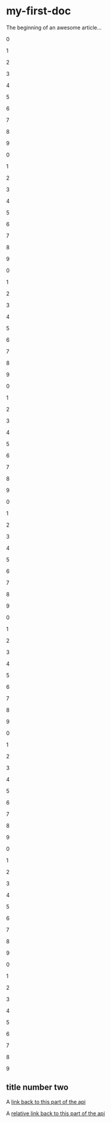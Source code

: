 # my-first-doc

The beginning of an awesome article...


0 <p/>
1 <p/>
2 <p/>
3 <p/>
4 <p/>
5 <p/>
6 <p/>
7 <p/>
8 <p/>
9 <p/>
0 <p/>
1 <p/>
2 <p/>
3 <p/>
4 <p/>
5 <p/>
6 <p/>
7 <p/>
8 <p/>
9 <p/>
0 <p/>
1 <p/>
2 <p/>
3 <p/>
4 <p/>
5 <p/>
6 <p/>
7 <p/>
8 <p/>
9 <p/>
0 <p/>
1 <p/>
2 <p/>
3 <p/>
4 <p/>
5 <p/>
6 <p/>
7 <p/>
8 <p/>
9 <p/>
0 <p/>
1 <p/>
2 <p/>
3 <p/>
4 <p/>
5 <p/>
6 <p/>
7 <p/>
8 <p/>
9 <p/>
0 <p/>
1 <p/>
2 <p/>
3 <p/>
4 <p/>
5 <p/>
6 <p/>
7 <p/>
8 <p/>
9 <p/>
0 <p/>
1 <p/>
2 <p/>
3 <p/>
4 <p/>
5 <p/>
6 <p/>
7 <p/>
8 <p/>
9 <p/>
0 <p/>
1 <p/>
2 <p/>
3 <p/>
4 <p/>
5 <p/>
6 <p/>
7 <p/>
8 <p/>
9 <p/>
0 <p/>
1 <p/>
2 <p/>
3 <p/>
4 <p/>
5 <p/>
6 <p/>
7 <p/>
8 <p/>
9 <p/>

## title number two

A [link back to this part of the api](https://testers-inc.stoplight.io/docs/oas-test/branches/feature%%2Fbig-spec/b3A6MzIzNDAw-add-a-new-pet-to-the-store)

A [relative link back to this part of the api](./b3A6MzIzNDAw-add-a-new-pet-to-the-store)
